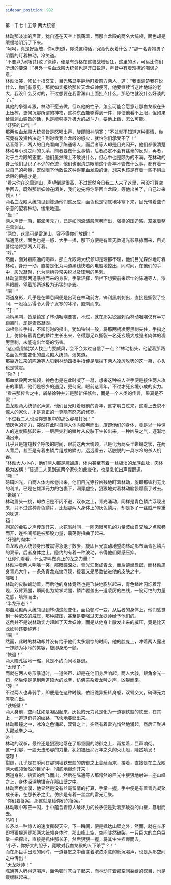 ```yaml
---
sidebar_position: 982
---
```

 第一千七十五章 两大统领


林动那淡淡的声音，犹自还在天空上飘荡着，而那血龙殿的两名大统领，面色却是缓缓地阴沉了下来。  
“呵呵，真是好胆魄，你可知道，你说这种话，究竟代表着什么？”那一名青袍男子阴翳的盯着林动，冷笑道。  
“不要以为你们打败了徐钟，便是有资格在这兽战域骄狂，这里的水，可远比你们所想的要深！”另外一名血龙殿大统领也是开口说道，声音中有着难掩的嘲讽之意。  
林动淡笑，修长十指交叉，目光略显平静地盯着前方两人，道：“我很清楚我在说什么，你们有意见，那就如实报给那位天龙妖帅便可，他要继续当这片地域的老大，我没什么反对的，不过想要在我雷渊山上面扯点什么，那恐怕就没什么好谈的了。”  
其他的争强斗狠，林动不愿去做，但以他的性子，怎么可能会愿意让那血龙殿在头上压榨，更何况那所谓的神物，这种东西能够得到一件，即便他看不上眼，但如果给雷渊山装备的话，也是能够提升极大的战斗力，要他上缴，怎么可能。  
“好狂的口气！”  
那两名血龙殿大统领皆是怒喝出声，旋即眼神阴寒：“不过就不知道这种事情，你究竟有没资格决定？到时候我血龙殿的怒火，就怕你们承受不了！”  
话音落下，两人的目光看向了陈通等人，而后者等人却是目光闪开，他们都很清楚林动与小炎之间的关系，前者要做什么事情，后者必定不会有丝毫的反对，再者，对于血龙殿的态度，他们虽然嘴上不敢说什么，但心中也是颇为的不满，在林动的身上他们见识了不少的奇迹，他们也很清楚眼前这个青年不管做什么事，都有着一些自己的考量，既然眼下他敢说这种得罪血龙殿的话，想来也该是有着一些不惧血龙殿的把握才是。  
“看来你在这雷渊山，声望倒是很高，不过既然今日我二人来了这里，可没打算空手回去，既然那新妖帅在闭关，我们边先将你带回血龙殿，等他出关了，自己过来领人！”  
两名血龙殿大统领见到陈通他们这反应，面色也是彻底地冰寒下来，目光带着些许杀意的望着林动，缓缓地道。  
“轰！”  
两人声音一落，那澎湃元力，已是如同浪涛般席卷而出，强横的压迫感，笼罩着整座雷渊山。  
“两位，这里可是雷渊山，容不得你们放肆！”  
陈通见状，面色也是一怒，大手一挥，那下方便是有着无数道光影暴掠而来，目光警惕地将那两人盯着。  
“哼。”  
然而，面对着陈通的喝声，那血龙殿两大统领却是理都不理，他们目光森然地盯着林动，身形一动，直接是化为两道黑线快若闪电般地掠出，同时间，在他们的手中，灰光凝聚，化为两柄异常尖锐以及锋利的黑刺。  
林动望着那两道暴掠而来的身影，手掌轻挥，阻拦下想要前来帮忙的陈通等人，漆黑眼瞳，望着那两道极为迅猛的身影。  
“唰！”  
两道身影，几乎是在瞬息间便是出现在林动前方，锋利黑刺刺出，直接是撕裂了空间，一股凌厉得令人骨子发寒的冰冷，直刺而来。  
“叮！”  
两柄黑刺，皆是锁定了林动咽喉要害，不过，就在那尖锐黑刺距林动咽喉仅有半寸距离时，却是骤然凝固。  
四根修长手指，不知何时的探出，犹如铁钳一般，将那两柄凌厉黑刺夹住，手指之上，仿佛有着青色的鳞片生长出来，令得那足以撕裂一名死玄境大成强者肉体的凌厉黑刺，未能造出丝毫的伤害。  
“这点能耐就学人找上门耍威风，会不会太过自信了一点？”林动抬头，他望着那两名面色有些变化的血龙殿大统领，淡笑道。  
那靠近过来的陈通等人见到林动四根手指便是阻拦下两人凌厉攻势的这一幕，心头也是微震。  
“你？！”  
那血龙殿两大统领，神色也是在此时凝了一凝，想来这种被人空手便是接住两人攻击的事情，他们是极少的遇见，更何况，眼前这青年，不过才死玄境小成的实力。  
“看来那传言之中，斩杀徐钟并非是那新任妖帅，而是一个人类的传言，果真是不假！”  
血龙殿两大统领沉声道，他们目光盯着眼前的青年，这才明白过来，这看上去貌不惊人的家伙，才是真正的一尊隐有怒态的修罗。  
“不过我二人也没你想象中的那么容易打发！”  
暗灰色的元力，突然在此时自两人体内席卷而出，旋即他们的身体，竟是以一种惊人的速度膨胀起来，一层层尖利的鳞片从皮肤下生长出来，一种凶戾之气，逐渐地涌出来。  
几乎只是短短数个呼吸的时间，眼前这两大统领，已是化为两头半蜥蜴之状，在两人背后，甚至是有着由鳞片组成的鳞刃，远远看去，活脱脱的一具冰冷的杀人机器。  
“林动大人小心，他们两人都是魔蜴族，体内甚至有着一丝极淡的龙族血脉，肉体极为凶横！”陈通二人见到这两个家伙如此变化，也是急忙出声提醒道。  
“嘶！”  
磅礴凶光，自两人体内席卷出来，他们目光狰狞凶残地盯着林动，旋即那锋利无比的利爪，已是在雄浑元力的包裹下，洞穿虚空，狠狠地对着林动脑袋爆轰了过去。  
“蜥蜴？”  
林动眉头一挑，却依旧是不闪不避，双拳之上，青光涌动，同样是青色鳞片浮现出来，只不过这种青色鳞片，比起那两人身体上的灰色鳞片，却是多了一丝威严厚重的味道。  
裆！  
刺耳的金铁之声传荡开来，火花溅射间，一圈肉眼可见的力量波纹自交触之点席卷而开，连空间都是被那股力量，震荡得扭曲了起来。  
“好强的肉体！”  
血龙殿两大统领身形被震得急退了数步，旋即目光震动地望向林动那布满青色鳞片的双拳，后者身体之上，隐约的有着一种波动，令得他们颇感压抑。  
“让你们看看，什么才叫做真正的龙之力量！”  
林动冲着两人咧嘴一笑，那眼瞳深处，青光汇聚成青龙，而后蜿蜒盘踞，而林动周身青光大作，一条条青龙光纹浮现，接着又是尽数钻进他的皮肤之中。  
嗤嗤！  
林动的皮肤蠕动着，而后他的身体竟然也是飞快地膨胀起来，青色鳞片闪烁着浮现，双臂双腿，瞬间化为龙掌龙腿，鳞片覆盖出一道凌厉的曲线，一股可怕的力量之感，喷薄而出。  
“半龙形态？”  
那血龙殿两大统领见到林动这般变化，面色顿时一变，从后者的身体上，他们感觉到一种浓浓的威压，那种威压，甚至是要强过天龙妖帅给予他们的。  
这倒并不是说林动实力超越了天龙妖帅，而是从他身上散发出来的威压，竟是比天龙妖帅还要纯粹！  
“唰！”  
然而，此时的林动却并没有给予他们太多震惊的时间，他的脸庞上，冲着两人露出一抹颇为冰冷的笑容，旋即身形一颤。  
“快退！”  
两人瞳孔猛地一缩，竟是不约而同地暴退。  
“太慢了。”  
而就在两人身形暴退时，一道笑声，却是在他们身后响起，两人大骇，眼角余光一扫，然后便是见到两道硕大的龙拳，仿佛夹杂着龙吟之声，凶狠而来。  
“砰！”  
不过两人也非弱手，即便是在这种时候，依旧诡异扭转身躯，双臂交叉，磅礴元力席卷而出。  
“铁蜥壁！”  
两人身前，空间犹如是凝固起来，灰色的元力竟是化为一道钢铁般的铁壁，在其上，一道道奇异的纹路，飞快地蔓延出来。  
林动眼瞳之中，冰冷之色涌起，双臂之上，突然有着雷光悄然地涌起，然后汇聚进入那龙拳之中。  
咚！  
林动的双拳，最终还是狠狠地落在了那坚固的防御之上，再接着，巨声响彻。  
这一刹那，一股无法形容的力量，犹如被压抑万年之久的火山般，陡然喷发！  
喀嚓！  
裂缝，几乎是在瞬间在那铜墙铁壁般的防御之上蔓延而来，接着，直接是在血龙殿两大统领骇然的目光中，彻底地爆炸开来！  
两道身影，狼狈的倒飞而出，然后在陈通等人那愕然的目光中狠狠地射进一座山峰之上，身体深深地镶嵌在那山壁之中。  
林动面色淡漠，他显然是没有丝毫留情的打算，手掌一握，手中便是有着青光凝聚成长矛，在那长矛之尖，仿佛是有着一丝丝的雷光汇聚。  
“你们要答案，那这就是给你们的答案。”  
林动眼中寒芒一闪，手中蕴含着惊人破坏力的长矛便是对着那破裂的山壁，暴射而去。  
呜呜！  
长矛以一种惊人的速度撕裂天空，下一瞬间，便是抵达山壁之外，然而，就在长矛即将狠狠洞穿那两大统领身体时，那山峰上空，空间陡然破裂，一只巨大的血色巨掌一把探出，直接是抓住那长矛，然后狠狠一握，将其生生捏爆而去。  
“小子，你好大的胆子，竟敢对我血龙殿的人下杀手？！”  
而在那巨手出现的同时，一道暴怒之中蕴含着浓浓杀意的低沉喝声，也是从那空间之中传出！  
“天龙妖帅！”  
陈通等人听得这喝声，面色顿时苍白了起来，而林动盯着那空间裂缝的双目，也是缓缓眯起来。  
  
  

